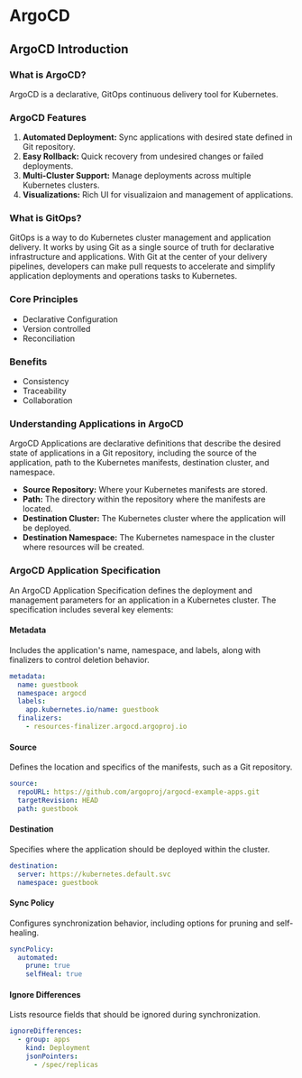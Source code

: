 # ArgoCD

## ArgoCD Introduction

### What is ArgoCD?

ArgoCD is a declarative, GitOps continuous delivery tool for Kubernetes.

### ArgoCD Features

1. **Automated Deployment:** Sync applications with desired state defined in Git repository.
2. **Easy Rollback:** Quick recovery from undesired changes or failed deployments.
3. **Multi-Cluster Support:** Manage deployments across multiple Kubernetes clusters.
4. **Visualizations:** Rich UI for visualizaion and management of applications.

### What is GitOps?

GitOps is a way to do Kubernetes cluster management and application delivery. It works by using Git as a single source of truth for declarative infrastructure and applications. With Git at the center of your delivery pipelines, developers can make pull requests to accelerate and simplify application deployments and operations tasks to Kubernetes.

### Core Principles

- Declarative Configuration
- Version controlled
- Reconciliation

### Benefits

- Consistency
- Traceability
- Collaboration

### Understanding Applications in ArgoCD

ArgoCD Applications are declarative definitions that describe the desired state of applications in a Git repository, including the source of the application, path to the Kubernetes manifests, destination cluster, and namespace.

- **Source Repository:** Where your Kubernetes manifests are stored.
- **Path:** The directory within the repository where the manifests are located.
- **Destination Cluster:** The Kubernetes cluster where the application will be deployed.
- **Destination Namespace:** The Kubernetes namespace in the cluster where resources will be created.

### ArgoCD Application Specification

An ArgoCD Application Specification defines the deployment and management parameters for an application in a Kubernetes cluster. The specification includes several key elements:

#### Metadata

Includes the application's name, namespace, and labels, along with finalizers to control deletion behavior.

```yaml
metadata:
  name: guestbook
  namespace: argocd
  labels:
    app.kubernetes.io/name: guestbook
  finalizers:
    - resources-finalizer.argocd.argoproj.io
```

#### Source

Defines the location and specifics of the manifests, such as a Git repository.

```yaml
source:
  repoURL: https://github.com/argoproj/argocd-example-apps.git
  targetRevision: HEAD
  path: guestbook
```

#### Destination

Specifies where the application should be deployed within the cluster.

```yaml
destination:
  server: https://kubernetes.default.svc
  namespace: guestbook
```

#### Sync Policy

Configures synchronization behavior, including options for pruning and self-healing.

```yaml
syncPolicy:
  automated:
    prune: true
    selfHeal: true
```

#### Ignore Differences

Lists resource fields that should be ignored during synchronization.

```yaml
ignoreDifferences:
  - group: apps
    kind: Deployment
    jsonPointers:
      - /spec/replicas
```
